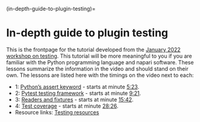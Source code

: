 (in-depth-guide-to-plugin-testing)=
# In-depth guide to plugin testing

This is the frontpage for the tutorial developed from the [January 2022 workshop on testing](https://youtu.be/IsHYnI8Tbfw?list=PLilvrWT8aLuYID3YZ7KddS5ky2SaH4DKK). This tutorial will be more meaningful to you if you are familiar with the Python programming language and napari software. These lessons summarize the information in the video and should stand on their own. The lessons  are listed here with the timings on the video next to each:  
* 1: [Python’s assert keyword](./1-pythons-assert-keyword.md) - starts at minute [5:23](https://youtu.be/IsHYnI8Tbfw?list=PLilvrWT8aLuYID3YZ7KddS5ky2SaH4DKK&t=333).  
* 2: [Pytest testing framework](./2-pytest-testing-frameworks.md) - starts at minute [9:21](https://youtu.be/IsHYnI8Tbfw?list=PLilvrWT8aLuYID3YZ7KddS5ky2SaH4DKK&t=561).  
* 3: [Readers and fixtures](./3-readers-and-fixtures.md) - starts at minute [15:42](https://youtu.be/IsHYnI8Tbfw?list=PLilvrWT8aLuYID3YZ7KddS5ky2SaH4DKK&t=942).  
* 4: [Test coverage](./4-test-coverage.md) - starts at minute [28:26](https://youtu.be/IsHYnI8Tbfw?list=PLilvrWT8aLuYID3YZ7KddS5ky2SaH4DKK&t=1706).  
* Resource links: [Testing resources](./testing-resources.md)  